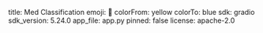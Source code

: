title: Med Classification
emoji: 🏢
colorFrom: yellow
colorTo: blue
sdk: gradio
sdk_version: 5.24.0
app_file: app.py
pinned: false
license: apache-2.0